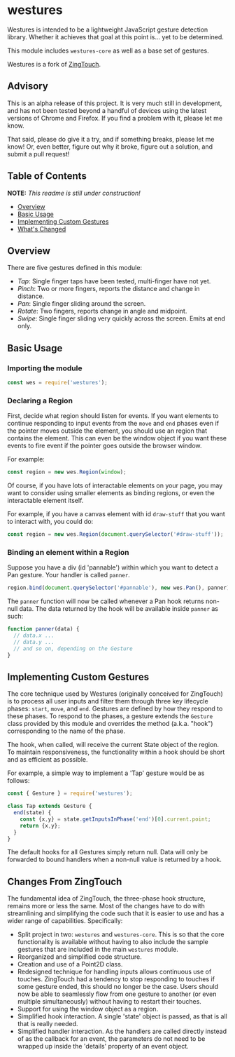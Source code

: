 # westures 

Westures is intended to be a lightweight JavaScript gesture detection library.
Whether it achieves that goal at this point is... yet to be determined.

This module includes `westures-core` as well as a base set of gestures.

Westures is a fork of [ZingTouch](https://github.com/zingchart/zingtouch).

## Advisory

This is an alpha release of this project. It is very much still in development,
and has not been tested beyond a handful of devices using the latest versions of
Chrome and Firefox. If you find a problem with it, please let me know.

That said, please do give it a try, and if something breaks, please let me know!
Or, even better, figure out why it broke, figure out a solution, and submit a
pull request!

## Table of Contents

__NOTE:__ _This readme is still under construction!_

- [Overview](#overview)
- [Basic Usage](#basic-usage)
- [Implementing Custom Gestures](#implementing-custom-gestures)
- [What's Changed](#changes-from-zingtouch)

## Overview

There are five gestures defined in this module:

- _Tap_: Single finger taps have been tested, multi-finger have not yet.
- _Pinch_: Two or more fingers, reports the distance and change in distance.
- _Pan_: Single finger sliding around the screen.
- _Rotate_: Two fingers, reports change in angle and midpoint.
- _Swipe_: Single finger sliding very quickly across the screen. Emits at end
  only.

## Basic Usage

### Importing the module

```javascript
const wes = require('westures');
```

### Declaring a Region

First, decide what region should listen for events. If you want elements to
continue responding to input events from the `move` and `end` phases even if the
pointer moves outside the element, you should use an region that contains the
element. This can even be the window object if you want these events to fire
event if the pointer goes outside the browser window.

For example:

```javascript
const region = new wes.Region(window);
```

Of course, if you have lots of interactable elements on your page, you may want
to consider using smaller elements as binding regions, or even the interactable
element itself.

For example, if you have a canvas element with id `draw-stuff` that you want to
interact with, you could do:

```javascript
const region = new wes.Region(document.querySelector('#draw-stuff'));
```

### Binding an element within a Region

Suppose you have a div (id 'pannable') within which you want to detect a Pan
gesture. Your handler is called `panner`.

```javascript
region.bind(document.querySelector('#pannable'), new wes.Pan(), panner);
```

The `panner` function will now be called whenever a Pan hook returns non-null
data. The data returned by the hook will be available inside `panner` as such:

```javascript
function panner(data) {
  // data.x ...
  // data.y ...
  // and so on, depending on the Gesture
}
```

## Implementing Custom Gestures

The core technique used by Westures (originally conceived for ZingTouch) is to
process all user inputs and filter them through three key lifecycle phases:
`start`, `move`, and `end`. Gestures are defined by how they respond to these
phases.  To respond to the phases, a gesture extends the `Gesture` class
provided by this module and overrides the method (a.k.a. "hook") corresponding
to the name of the phase. 

The hook, when called, will receive the current State object of the region. To
maintain responsiveness, the functionality within a hook should be short and as
efficient as possible.

For example, a simple way to implement a 'Tap' gesture would be as follows:

```javascript
const { Gesture } = require('westures');

class Tap extends Gesture {
  end(state) {
    const {x,y} = state.getInputsInPhase('end')[0].current.point;
    return {x,y};
  }
}
```

The default hooks for all Gestures simply return null. Data will only be
forwarded to bound handlers when a non-null value is returned by a hook.

## Changes From ZingTouch
The fundamental idea of ZingTouch, the three-phase hook structure, remains more
or less the same. Most of the changes have to do with streamlining and
simplifying the code such that it is easier to use and has a wider range of
capabilities. Specifically:

- Split project in two: `westures` and `westures-core`. This is so that the core
  functionality is available without having to also include the sample gestures
  that are included in the main `westures` module.
- Reorganized and simplified code structure.
- Creation and use of a Point2D class.
- Redesigned technique for handling inputs allows continuous use of touches.
  ZingTouch had a tendency to stop responding to touches if some gesture ended,
  this should no longer be the case. Users should now be able to seamlessly flow
  from one gesture to another (or even multiple simultaneously) without having
  to restart their touches.
- Support for using the window object as a region.
- Simplified hook interaction. A single 'state' object is passed, as that is
  all that is really needed.
- Simplified handler interaction. As the handlers are called directly instead of
  as the callback for an event, the parameters do not need to be wrapped up
  inside the 'details' property of an event object.



